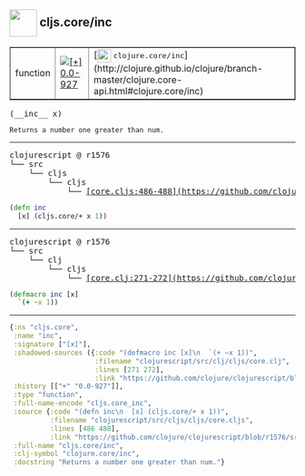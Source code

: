## <img width="48px" valign="middle" src="http://i.imgur.com/Hi20huC.png"> cljs.core/inc

 <table border="1">
<tr>
<td>function</td>
<td><a href="https://github.com/cljsinfo/api-refs/tree/0.0-927"><img valign="middle" alt="[+] 0.0-927" src="https://img.shields.io/badge/+-0.0--927-lightgrey.svg"></a> </td>
<td>
[<img height="24px" valign="middle" src="http://i.imgur.com/1GjPKvB.png"> <samp>clojure.core/inc</samp>](http://clojure.github.io/clojure/branch-master/clojure.core-api.html#clojure.core/inc)
</td>
</tr>
</table>

 <samp>
(__inc__ x)<br>
</samp>

```
Returns a number one greater than num.
```

---

 <pre>
clojurescript @ r1576
└── src
    └── cljs
        └── cljs
            └── <ins>[core.cljs:486-488](https://github.com/clojure/clojurescript/blob/r1576/src/cljs/cljs/core.cljs#L486-L488)</ins>
</pre>

```clj
(defn inc
  [x] (cljs.core/+ x 1))
```


---

 <pre>
clojurescript @ r1576
└── src
    └── clj
        └── cljs
            └── <ins>[core.clj:271-272](https://github.com/clojure/clojurescript/blob/r1576/src/clj/cljs/core.clj#L271-L272)</ins>
</pre>

```clj
(defmacro inc [x]
  `(+ ~x 1))
```

---

```clj
{:ns "cljs.core",
 :name "inc",
 :signature ["[x]"],
 :shadowed-sources ({:code "(defmacro inc [x]\n  `(+ ~x 1))",
                     :filename "clojurescript/src/clj/cljs/core.clj",
                     :lines [271 272],
                     :link "https://github.com/clojure/clojurescript/blob/r1576/src/clj/cljs/core.clj#L271-L272"}),
 :history [["+" "0.0-927"]],
 :type "function",
 :full-name-encode "cljs.core_inc",
 :source {:code "(defn inc\n  [x] (cljs.core/+ x 1))",
          :filename "clojurescript/src/cljs/cljs/core.cljs",
          :lines [486 488],
          :link "https://github.com/clojure/clojurescript/blob/r1576/src/cljs/cljs/core.cljs#L486-L488"},
 :full-name "cljs.core/inc",
 :clj-symbol "clojure.core/inc",
 :docstring "Returns a number one greater than num."}

```
